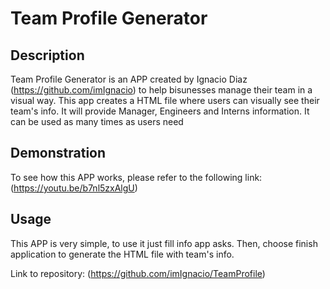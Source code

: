 # Team Profile Generator

## Description 

Team Profile Generator is an APP created by Ignacio Diaz (https://github.com/imIgnacio) to help bisunesses manage their team in a visual way. This app creates a HTML file where users can visually see their team's info. It will provide Manager, Engineers and Interns information. It can be used as many times as users need

## Demonstration

To see how this APP works, please refer to the following link: 
(https://youtu.be/b7nl5zxAlgU)

## Usage

This APP is very simple, to use it just fill info  app asks. Then, choose finish application to generate the HTML file with team's info.

Link to repository:
(https://github.com/imIgnacio/TeamProfile)